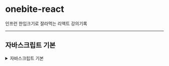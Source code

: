 # onebite-react

인프런 한입크기로 잘라먹는 리액트 강의기록

---

## 자바스크립트 기본

<details>
<summary>자바스크립트 기본</summary>
<div markdown="1">

### 1. 변수와 상수

값을 저장하는 **박스**와 같은 역할을 합니다.

- 선언한다: 변수/상수를 만들 때 이름을 붙이고 값을 정함
- 초기화 한다: 선언된 변수/상수에 저장할 초기값을 할당
- 네이밍/명명: 변수/상수에 이름을 붙임
- 같은 블록 범위에서 중복된 이름으로 다시 선언할 수 없음

#### 1) 변수

- 변수는 언제든지 값의 변경이 가능
- 값이 변경 가능하기 때문에 초기값을 설정하지 않아도 됨
- 초기값을 설정하지 않으면 값이 없다는 의미인 undefined가 출력

```javascript
let age = 27; // age로 변수 선언하고 27값을 주어 초기화
let age; // undefined로 출력, 중복이름 선언 불가

age = 30; // 변수 값 변경
```

#### 2) 상수

- 변수와 다르게 선언 한 후에는 값을 변경 할 수 없음 초기화된 값 유지
- 변경 할 수 없거나 변하지 않아야 할 때 사용하여 선언
- 값을 변경 할 수 없기 때문에 초기화가 반드시 필요

```javascript
const birth = "1990. 11. 21"; // birth로 선언하고 초기화 반드시
const birth; // 초기화 선언 하지않으면 오류 초기화 반드시

birth = "1997. 11. 21"; // 변경 불가능 오류
```

#### 3) 네이밍 규칙/변수 명명규칙

1. $, \_ 제외한 기호는 사용 할 수 없다.
2. 숫자로 시작할 수 없다.
3. 예약어(문법용어)를 사용할 수 없다.
4. 협업을 위해 의미있는 단어의 조합으로 네이밍 짖기

### 2. 자료형(Type)

동일한 속성이나 특성을 가진 원소들의 집합

#### 1) 원시타입 : 프로그래밍에 있어 기본적인 타입

##### a. number

- 양수 무한대 infinity
- 음수 무한대 -infinity
- 수치연산 실패 결과값 NaN(not a number) (ex: 문자열 + 숫자 같은 말도 안되는 연산 하면 나옴

##### b. string

- ${변수/상수명}`을 활용하여 스트링에 변수 적용

```javascript
let myName = "윤혜경";
let myCompany = "aicess";

let introduceText = `${myName}은 ${myLocation}에 다닙니다.`;
```

##### c. boolean

- 참/거짓

```javascript
let isSwitchOn = true; // 스위치가 on이면 true 이다 \
let isEmpty = false;

// boolean 변수명은 'is = ~이다' 를 붙임
```

##### d. null

- 아무것도 없는 상태

```javascript
let empty = null;
```

##### e. undefined

- 값이 할당 안된 상태

```javascript
let empty;

console.log(empty); // undefined 출력
```

#### 2) 객체타입

##### a. object

- array
- function
- RegexExp

---

### 3. 형 변환(Type Casting)

값의 타입을 다른 타입으로 변경

#### 1) 묵시적 형 변환 (암묵적) : 자바스크립트 엔진이 알아서 형 변환

- 특정 하나의 변수의 값을 형변환 했을때 오류가 나지않고 연산이 잘 될 수 있는 경우에 만 묵시적 형 변환이 일어남

```javascript
let num = 10;
let str = "20";

const result = num + str;
console.log(result); // 1020 출력 -> num이 string으로 js가 알아서 형 변환
```

#### 2) 명시적 형 변환 : 개발자가 직접 형 변환을 일으킴

- 내장함수(js 기본적 제공 함수)등을 이용해 직접 형 변환 실시

##### a. 문자열 → 숫자

```javascript
let str1 = "10";
let strToNum1 = Number(str1);

let str2 = "10개";
let strToNum2 = parseInt(str2);

console.log(strToNum1); // 10
console.log(strToNum2); // 10
```

##### b. 숫자 → 문자

```javascript
let num1 = 20;
let numToStr1 = String(str1);

console.log(numToStr1 + "입니다."); // 20입니다.
```

### 4. 연산자(Operator)란?

- 프로그래밍에서의 다양한 연산을 위한 기호, 키워드

#### 1) 대입 연산자 : ex) let var1 = 1; 에서 =이 대입연산자

#### 2) 산술 연산자 : +, -, \*, /, %

#### 3) 복합 대입 연산자

```javascript
let num = 10;
num = num + 20; //을 줄여서
num += 20; // 으로 사용하는 것 +=는 복합 대입 연산자
num -= 20; // -10
num *= 20; // 200
num /= 20; // 0.5
num %= 20; // 1
```

#### 4) 증감 연산자

```javascript
let num = 10;
num++; //1만 증감 변수명 뒤에 ++하면 라인이 끝나고 증감
console.log(num); // 11 후위연산

let num2 = 10;
console.log(num++); // 10출력 다음라인 되어야 1추가
// 해당라인에 증감 하고 싶다면 복합대행 연산자 사용 하거나
console.log((num2 += 1)); // 11
console.log(++num2); // 11 전위연산 라인에 바로 적용

let num3 = 10;
console.log(--num3); // 9 전위연산
console.log(num3--); // 9 후위연산
console.log(num3); // 8 후위연산 적용됨
```

#### 5) 논리 연산자 : boolean 값을 다룰때 사용

- or : true || false 둘중 하나만 참
- and : ture && false 둘다 참
- not : !ture 반대

```javascript
let or = true || false; // 둘중 하나만 조건이 true면 true
let and = true && false; // 둘다 true여야 하는데 아니여서 false 출력
let not = !true; // ture의 반대

console.log(or, and, not); // true, false, false
```

#### 6) 비교 연산자 : 두개의 값을 비교하는 연산자

- === : 서로 값과 자료형 타입이 같은 지 비교
- !== : 서로 값이 같지 않은 지 비교
- == : 자료형 타입은 비교하지 않고 값이 같은 지 만 비교
- `>, <` : 대/소 비교
- `>=, <=` : 크거나 같은, 작거나 같은 값의 비교

```javascript
let comp1 = 1 === 2;
let comp2 = 1 !== 2;
let comp3 = 1 === "1";
let comp4 = 1 == "1";

console.log(comp1); // 값이 달라서 false
console.log(comp2); // 같지 않아서 true
console.log(comp3); // 자료형 타입이 달라서 false
console.log(comp4); // 자료형은 비교하지 않고 값만 비교 하기 때문에 true

let comp5 = 2 > 1; // 2보다 작음 true
let comp6 = 2 < 1; // 2보다 크지 않음 false

let comp7 = 2 >= 2; // 2보다 작거나 같음 true
let comp8 = 2 <= 2; // 2보다 크거나 같음 true
```

#### 7) null 병합 연산자 : 존재하는 값을 추려내는 연산자

- null, undefined가 아닌 값을 찾아내는 연산자

```javascript
let var1;
let var2 = 10;
let var3 = 20;

let var4 = var1 ?? var2; // 양쪽 피연산자(참여하는)값 중에 null, undefined가 아닌 값을 찾아내서 var4에 저장
console.log(var4); // 10

let var5 = var1 ?? var3;
console.log(var5); // 20

let var6 = var2 ?? var3; // 피연산자가 둘다 null, undefined가 아닌경우 처음에 적힌 var2값 저장
console.log(var6); // 10
let var7 = var3 ?? var2; // 피연산자가 둘다 null, undefined가 아닌경우 처음에 적힌 var3값 저장
console.log(var7); // 20

let userName = "윤혜경"; // let userName; 선언되면 Console.log에 굥굥이 출력
let userNicName = "굥굥이";
let displayName = userName ?? userNicName; // userName이 존재한다면 userName값을 저장하고, userName값이 없다면 userNicName의 값이 저장됨
console.log(displayName); // 윤혜경
```

#### 8) type of 연산자 : 값의 타입을 문자열로 변환하는 기능을 하는 연산자

- null, undefined가 아닌 값을 찾아내는 연산자

```javascript
let var8 = 1; // 자바스크립트 변수는 숫자값을 넣고 변수에 문자값을 넣는게 가능 변수 타입이 고정되어 있지 않음
var8 = "hellow";

let t1 = typeof var8; // hellow라는 문자열이기 때문에
console.log(t1); // string
```

#### 9) 삼항 연산자 : 항을 3개 사용하는 연산자

- 항을 3개 사용하는 연산자
- 조건식을 이용해서 참, 거짓일 때의 값을 다르게 반환
- 항이란? userName ?? userNicName 이 식에서 userName, userNicName이 각각 항이고, userName ?? userNicName는 2항

```javascript
let var9 = 10;

// 요구사항 : 변수 res에 var9의 값이 짝수-> "짝", 홀수-> "홀"
let res = var9 % 2 === 0 ? "짝수" : "홀수";
console.log(res); // 짝수
```

### 5. 조건문(Conditional Statement)이란?

특정 조건을 만족했을 때에만 실행되는 코드를 작성하기 위한 문법
대표적으로 if, switch 조건문

#### 1) if

```javascript
let num = 10;
if (num >= 10) {
  // 조건이 참
  console.log("num은 10 이상입니다.");
  console.log("조건이 참 입니다!");
} else if (num >= 5) {
  // 첫번째 조건이 만족되지 않을 때
  // else if는 갯수 제한이 없음
  console.log("num은 3이상 입니다.");
} else if (num >= 3) {
  console.log("num은 3 이상입니다.");
} else {
  // 조건 거짓  else: 그렇지 않으면
  console.log("조건이 거짓입니다!");
}
```

#### 2) switch

- if문과 기능 자체는 동일
- 다수의 조건을 처리할 때 if보다 더 직관적

```javascript
let animal = "cat"; // 어떠한

switch (
  animal // animal 변수 조건과 맞는 case를 위에서 부터 아래로 쭉 내려오며 비교함 그래서 모든 코드 수행되어 모든 콘솔 다 실행
) {
  case "cat": {
    console.log("고양이");
    break; // 조건이 되면 switch문 종료
  }
  case "dog": {
    console.log("강아지");
    break;
  }
  case "bear": {
    console.log("곰");
    break;
  }
  case "snake": {
    console.log("뱀");
    break;
  }
  case "tiger": {
    console.log("호랑이");
    break;
  }
  default: {
    // 모든 조건에 일치하는 case가 없을 때 (if문의 else 같은 기능)
    console.log("그런 동물은 전 모릅니다.");
  }
}
```

### 6. 반복문(Loop, Iteration)이란?

어떠한 동작을 반복해서 수행할 수 있도록 만들어 주는 문법

#### for문

- 초기식 : for문 내부에서 사용하는 특별한 변수(반복이 몇번 카운트 -> 카운트변수 라고 부름)를 초기화
- 조건식 : 반복문이 언제까지 반복할 것인지 참일 때만 반복, 거짓일 때 반복 멈춤
- 증감식 : 매번 반복마다 카운터 변수를 증감시키는 역할 -> 몇번 반복되었는 지 알 수 있음

```javascript
for (let idx = 0; idx < 5; idx++) {
  // 초기식; 조건식; 증감식; 순서로 작성 idx 변수가 5보다 미만일 때 까지 반복수행하고 매 반복마다 idx값을 1씩 증가 (0, 1, 2, 3, 4)
  console.log("반복문"); // 4 반복문
  console.log(idx); // 0, 1, 2, 3, 4
}

// idx의 값이 5이상이 되면 종료하고 싶은데 조건식을 건들이지 않고 하는 방법
for (let idx = 0; idx <= 10; idx++) {
  console.log("반복문"); // 4 반복문
  console.log(idx); // 0, 1, 2, 3, 4, 5

  if (idx >= 5) {
    break;
  }
}

// 반복의 회차를 건너뛰는 방법
for (let idx = 0; idx <= 10; idx++) {
  if (idx % 2 === 0) {
    continue; // 조건의 true면 해당 회차에서 아래의 조건문이 실행되지 않고 다음 회차로 넘어가서 실행됨
  }

  if (idx >= 5) {
    break;
  }

  console.log(idx); // 1, 3, 5
}
```

### 7. 함수

공통으로 자주 사용되는 유사한 코드들을 묶어 이름을 붙이고 해당 기능이 필요 할 때 함수의 이름 만 불러서 간단하고 간결하게 기능을 가저다 쓸 수 있도록 하는 자바스크립트 문법

- 함수선언 : 함수를 새롭게 만드는 행위 선언했다고 실행되는게 아님
- 함수호출 : 함수 실행
- 함수가 호출되면 선언한 함수 내부로 실행 순서가 넘어감

  1. 함수선언
  2. 호출전 콘솔 실행
  3. greating 함수 실행
  4. 포탈을 타고 넘어가는 것처럼 greating 함수 내부 실행
  5. 호출 후 콘솔 실행

- 중첩함수 : 함수 안에 또 다른 함수 가능
- 매개변수 : 선언하고 싶은 변수에 전달받은 인수를 저장 함수 내부에서 사용
- 인수 : 함수 호출할 때 정해준 매개변수의 값
- 호이스팅 : 끌어올리다 라는 뜻 내부적으로 자바스크립트에서 알아서 끌어올려 실행함 호이스팅 덕분에 유연하게 코딩 가능(함수의 호출보다 함수를 아래에 두어도 문제없이 실행됨)

```javascript
function greating() {
  console.log("안녕하세요");
}

console.log("호출 전");

greating(); // 소괄호 반드시 작성

console.log("호출 후");

function getAear(width, height) {
  // 선언하고 싶은 변수 선언 width 에 10 저장, height에 20저장 매개변수
  let area = width * height;

  console.log(area); // 200

  // 중첩함수
  function another() {
    console.log("another"); // another
  }

  another(); // 중첩함수 호출 // another

  return area; // 반환값
}

let area1 = getAear(10, 20); // 반환값을 변수에 담아 활용 가능
console.log(area1); // 200

getAear(10, 20); // 인수 전달
getAear(30, 20); // 인수 전달
getAear(120, 200); // 인수 전달

// 호이스팅으로 함수호출이 함수선언보다 윗라인에 있어도 실행됨
getAear(10, 20);

function getAear(width, height) {
  let area = width * height;

  console.log(area);

  function another() {
    console.log("another");
  }

  another();

  return area;
}
```

#### 화살표 함수

```javascript
let varC = () => {
  return 1;
};
console.log(varC()); // 1

// 더 간결하게 표현
let varD = () => 1;
console.log(varD()); // 1

let varE = (value) => {
  console.log(value);
  return value + 1;
};
console.log(varE(10)); // 11
```

#### 콜백함수

- 자신이 아닌 다른 함수에 인수로써 전달된 함수를 의미
- 콜백함수는 main 함수애서 원하는 타이밍에 실행 가능
- 콜백함수를 활용하면 더 효율적인 코드 생성

```javascript
// 1. 콜백 함수

function main(value) {
  console.log(1);
  console.log(2);
  value();
  console.log("end");
}

function sub() {
  // 인수로 전달되는 함수 콜백함수
  console.log("sub");
}

main(sub); // console에 sub 함수 출력
// 1 > 2 > sub > end 순서로 출려되어 콜백함수는 main 함수가 언제든지 원하는 타이밍에 실행 가능함

main(function sub1() {
  // 익명함수 형식으로 사용 가능
  console.log("sub");
});

// 2. 콜백함수 응용

function repeat(count) {
  for (let idx = 1; idx <= count; idx++) {
    console.log(idx);
  }
}

function repeatDouble(count) {
  for (let idx = 1; idx <= count; idx++) {
    console.log(idx * 2);
  }
}

repeat(5); // 1 > 2 > 3 > 4 > 5 순서로 출력
repeatDouble(5); // 2 > 4 > 6 > 8 > 10 순서로 출력

// 구조가 흡사한 함수들을 만들 때 마다 복붙하여 작업하면 중복 코드를 발생시켜 좋지 않은 함수 > 콜백함수를 활용하면 더 효율적인 코드 생성

function repeat(count, callback) {
  for (let idx = 1; idx <= count; idx++) {
    callback(idx);
  }
}

repeat(5, function (idx) {
  console.log(idx); // 1 > 2 > 3 > 4 > 5 순서로 출력
});

// 더블 기능
repeat(5, (idx) => {
  console.log(idx * 2); // 2 > 4 > 6 > 8 > 10 순서로 출력
});

// 트리플 기능
repeat(5, (idx) => {
  console.log(idx * 3); // 3 > 6 > 9 > 12 > 15 순서로 출력
});
```

### 8. 스코프(scope)란?

- 우리말로 "범위"를 뜻함
- 변수나 함수에 접근하거나 호풀할 수 있는 범위를 말함

#### 1) 전역 스코프

- 전체 영역에서 접근 가능

```javascript
let a = 1; // 전역

function funcA() {
  console.log(a);
}

funcA(); // 1 출력
```

#### 2) 지역 스코프

- 특정 영역에서 만 접근 가능
- 조건문, 반복문 안에서의 함수 선언식은 지역 스코프를 가지지 않음

```javascript
function funcA() {
  let b = 2; // 지역

  function funcB() {} // 함수 선언식 안에서 지역 스코프
}

console.log(b); // 스코프 외부 출력으로 오류 발생
funcB(); // 스코프 외부 출력으로 오류 발생

if (true) {
  let c = 1;
  function funcC() {
    // 조건문 안에서 함수 선언식은 지역 스코프를 가지지 않음
    console.log(33);
  }
}

console.log(c); // 스코프 외부 출력으로 오류 발생
funcC(); // 33 출력

for (let i = 0; i < 10; i++) {
  let d = 1;
  function funcD() {
    // 반복문 안에서 함수 선언식은 지역 스코프를 가지지 않음
    console.log(44);
  }
}

console.log(i); // 스코프 외부 출력으로 오류 발생
funcD(); // 44 출력
```

### 9. 객체(Object)란?

- 원시 타입이 아닌 객체 타입의 자료형(DataType)
- 여러가지 값을 동시에 저장할 수 있는 자료형을 의미
- array, function, regexExp
- 객체를 이용하면 현실세계에 존재하는 어떤 사물이나 개념을 표현하기 용이함
</div>
</details>
